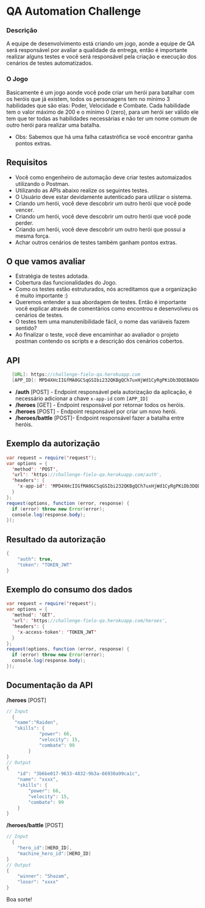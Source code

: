 
# QA Automation Challenge

### Descrição
A equipe de desenvolvimento está criando um jogo, aonde a equipe de QA será responsável por avaliar a qualidade da entrega, então é importante realizar alguns testes e você será responsável pela criação e execução dos cenários de testes automatizados.

### O Jogo
Basicamente é um jogo aonde você pode criar um herói para batalhar com os heróis que já existem, todos os personagens tem no mínimo 3 habilidades que são elas: Poder, Velocidade e Combate.
Cada habilidade tem o valor máximo de 200 e o mínimo 0 (zero), para um herói ser válido ele tem que ter todas as habilidades necessárias e não ter um nome comum de outro herói para realizar uma batalha.
 - Obs: Sabemos que há uma falha catastrófica se você encontrar ganha pontos extras.

## Requisitos
 - Você como engenheiro de automação deve criar testes automaizados utilizando o Postman.
 - Utilizando as APIs abaixo realize os seguintes testes.
 - O Usuário deve estar devidamente autenticado para utilizar o sistema.
 - Criando um herói, você deve descobrir um outro herói que você pode vencer.
 - Criando um herói, você deve descobrir um outro herói que você pode perder.
 - Criando um herói, você deve descobrir um outro herói que possui a mesma força.
 - Achar outros cenários de testes também ganham pontos extras.

## O que vamos avaliar
 - Estratégia de testes adotada.
 - Cobertura das funcionalidades do Jogo.
 - Como os testes estão estruturados, nós acreditamos que a organização é muito importante :)
 - Queremos entender a sua abordagem de testes. Então é importante você explicar através de comentários como encontrou e desenvolveu os cenários de testes.
 - O testes tem uma manutenibilidade fácil, o nome das variáveis fazem sentido?
 - Ao finalizar o teste, você deve encaminhar ao avaliador o projeto postman contendo os scripts e a descrição dos cenários cobertos. 

## API

```java
  [URL]: https://challenge-fielo-qa.herokuapp.com
  [APP_ID]: MPD4XHcIIGfMA0GCSqGSIbi232QKBgQCh7uxHjWd1CyRgPKiDb3DQEBAQUAA4GNADCB
```

- **/auth** [POST] - Endpoint responsável pela autorização da aplicação, é necessário adicionar a chave `x-app-id` com  `[APP_ID]` 
- **/heroes** [GET] - Endpoint responsável por retornar todos os heróis.
- **/heroes** [POST] - Endpoint responsável por criar um novo herói.
- **/heroes/battle** [POST]- Endpoint responsável fazer a batalha entre heróis.

## Exemplo da autorização
```java
var request = require('request');
var options = {
  'method': 'POST',
  'url': 'https://challenge-fielo-qa.herokuapp.com/auth',
  'headers': {
    'x-app-id': 'MPD4XHcIIGfMA0GCSqGSIbi232QKBgQCh7uxHjWd1CyRgPKiDb3DQEBAQUAA4GNADCB'
  }
};
request(options, function (error, response) {
  if (error) throw new Error(error);
  console.log(response.body);
});
 ```
 
 ## Resultado da autorização
 
```java
{
    "auth": true,
    "token": "TOKEN_JWT"
}
```

## Exemplo do consumo dos dados
```java
var request = require('request');
var options = {
  'method': 'GET',
  'url': 'https://challenge-fielo-qa.herokuapp.com/heroes',
  'headers': {
    'x-access-token': 'TOKEN_JWT'
  }
};
request(options, function (error, response) {
  if (error) throw new Error(error);
  console.log(response.body);
});
 ```
 
 ## Documentação da API
 
**/heroes** [POST]
 
```java
// Input
  {
   "name":"Raiden",
   "skills": {
            "power": 66,
            "velocity": 15,
            "combate": 99
        }
}
// Output
{
    "id": "3b6be017-9633-4832-9b3a-66930a99ca1c",
    "name": "xxxx",
    "skills": {
        "power": 66,
        "velocity": 15,
        "combate": 99
    }
}
 ```
**/heroes/battle** [POST]
 
```java
// Input
  {
    "hero_id":[HERO_ID],
    "machine_hero_id":[HERO_ID]
}
// Output
{
    "winner": "Shazam",
    "loser": "xxxx"
}
 ```
 
Boa sorte!
